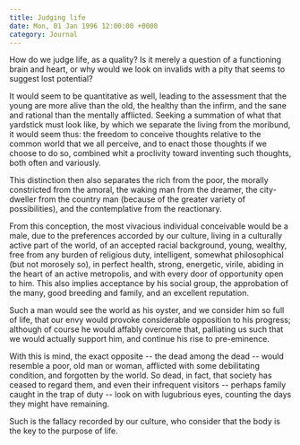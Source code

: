 ```yaml
---
title: Judging life
date: Mon, 01 Jan 1996 12:00:00 +0000
category: Journal
---
```


How do we judge life, as a quality?  Is it merely a question of a
functioning brain and heart, or why would we look on invalids with a
pity that seems to suggest lost potential?

It would seem to be quantitative as well, leading to the assessment that
the young are more alive than the old, the healthy than the infirm, and
the sane and rational than the mentally afflicted.  Seeking a summation
of what that yardstick must look like, by which we separate the living
from the moribund, it would seem thus: the freedom to conceive thoughts
relative to the common world that we all perceive, and to enact those
thoughts if we choose to do so, combined whit a proclivity toward
inventing such thoughts, both often and variously.

This distinction then also separates the rich from the poor, the morally
constricted from the amoral, the waking man from the dreamer, the
city-dweller from the country man (because of the greater variety of
possibilities), and the contemplative from the reactionary.

From this conception, the most vivacious individual conceivable would be
a male, due to the preferences accorded by our culture, living in a
culturally active part of the world, of an accepted racial background,
young, wealthy, free from any burden of religious duty, intelligent,
somewhat philosophical (but not morosely so), in perfect health, strong,
energetic, virile, abiding in the heart of an active metropolis, and
with every door of opportunity open to him.  This also implies
acceptance by his social group, the approbation of the many, good
breeding and family, and an excellent reputation.

Such a man would see the world as his oyster, and we consider him so
full of life, that our envy would provoke considerable opposition to his
progress; although of course he would affably overcome that, palliating
us such that we would actually support him, and continue his rise to
pre-eminence.

With this is mind, the exact opposite -- the dead among the dead --
would resemble a poor, old man or woman, afflicted with some
debilitating condition, and forgotten by the world.  So dead, in fact,
that society has ceased to regard them, and even their infrequent
visitors -- perhaps family caught in the trap of duty -- look on with
lugubrious eyes, counting the days they might have remaining.

Such is the fallacy recorded by our culture, who consider that the body
is the key to the purpose of life.


